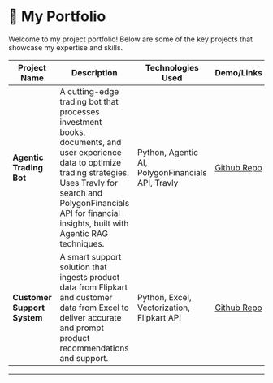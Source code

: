 
# 🚀 My Portfolio

Welcome to my project portfolio! Below are some of the key projects that showcase my expertise and skills.

| **Project Name**                        | **Description**                                                                                                                                                                                                                             | **Technologies Used**                             | **Demo/Links**       |
| --------------------------------------- | ------------------------------------------------------------------------------------------------------------------------------------------------------------------------------------------------------------------------------------------- | ------------------------------------------------- | -------------------- |
| **Agentic Trading Bot**                 | A cutting-edge trading bot that processes investment books, documents, and user experience data to optimize trading strategies. Uses Travly for search and PolygonFinancials API for financial insights, built with Agentic RAG techniques. | Python, Agentic AI, PolygonFinancials API, Travly | [Github Repo](#https://github.com/utkodex/agentic-trading-bot) |
| **Customer Support System**             | A smart support solution that ingests product data from Flipkart and customer data from Excel to deliver accurate and prompt product recommendations and support.                                                                           | Python, Excel, Vectorization, Flipkart API        | [Github Repo](#https://github.com/utkodex/customer_support_system) |

---

